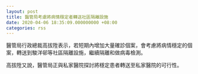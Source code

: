 ```yaml
---
layout: post
title: 醫管局考慮將病情穩定者轉送社區隔離設施
date: 2020-04-06 18:35:09.000000000 +08:00
categories: rss
---
```


醫管局行政總裁高拔陞表示，若短期內增加大量確診個案，會考慮將病情穩定的個案，轉送到駿洋邨等社區隔離設施，繼續隔離和做病毒檢測。

高拔陞又說，醫管局正與私家醫院探討將穩定患者轉送至私家醫院的可行性。
